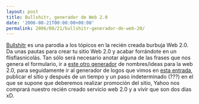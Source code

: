 ```yaml
---
layout: post
title: Bullshitr, generador de Web 2.0
date: '2006-08-21T00:00:00+00:00'
permalink: 2006/08/21/bullshitr-generador-de-web-20/
---
```

<a href="http://emptybottle.org/bullshit/">Bullshitr</a> es una parodia a los tópicos en la recién creada burbuja Web 2.0. Da unas pautas para crear tu sitio Web 2.0 y acabar forrándote en un flisflasnicolás. Tan sólo será necesario anotar alguna de las frases que nos genera el formulario, ir a <a href="http://andrewwooldridge.com/myapps/webtwopointoh.html">este otro generador</a> de nombres/ideas para la web 2.0, para seguidamente ir al generador de logos que vimos en <a href="http://resistancefutile.blogspot.com/2006/08/generador-de-logos-web-20.html">esta entrada</a>, publicar el sitio y después de un tiempo y un paso indeterminado (???) en el que se supone que deberemos realizar promoción del sitio, Yahoo nos comprará nuestro recién creado servicio web 2.0 y a vivir que son dos días xD.
